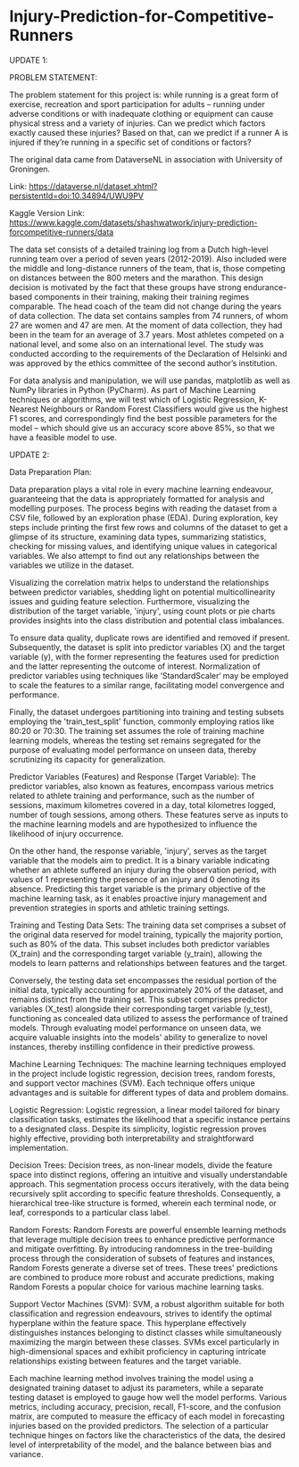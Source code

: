 # Injury-Prediction-for-Competitive-Runners

UPDATE 1:

PROBLEM STATEMENT:

The problem statement for this project is: while running is a great form of exercise, recreation and sport participation for adults – running under adverse conditions or with inadequate clothing or equipment can cause physical stress and a variety of injuries. Can we predict which factors exactly caused these injuries? Based on that, can we predict if a runner A is injured if they’re running in a specific set of conditions or factors? 

The original data came from DataverseNL in association with University of Groningen. 

Link: https://dataverse.nl/dataset.xhtml?persistentId=doi:10.34894/UWU9PV 

Kaggle Version Link: https://www.kaggle.com/datasets/shashwatwork/injury-prediction-forcompetitive-runners/data 

The data set consists of a detailed training log from a Dutch high-level running team over a period of seven years (2012-2019). Also included were the middle and long-distance runners of the team, that is, those competing on distances between the 800 meters and the marathon. This design decision is motivated by the fact that these groups have strong endurance-based components in their training, making their training regimes comparable. The head coach of the team did not change during the years of data collection. The data set contains samples from 74 runners, of whom 27 are women and 47 are men. At the moment of data collection, they had been in the team for an average of 3.7 years. Most athletes competed on a national level, and some also on an international level. The study was conducted according to the requirements of the Declaration of Helsinki and was approved by the ethics committee of the second author’s institution. 

For data analysis and manipulation, we will use pandas, matplotlib as well as NumPy libraries in Python (PyCharm). As part of Machine Learning techniques or algorithms, we will test which of Logistic Regression, K-Nearest Neighbours or Random Forest Classifiers would give us the highest F1 scores, and correspondingly find the best possible parameters for the model – which should give us an accuracy score above 85%, so that we have a feasible model to use. 

UPDATE 2:

Data Preparation Plan: 

Data preparation plays a vital role in every machine learning endeavour, guaranteeing that the data is appropriately formatted for analysis and modelling purposes. The process begins with reading the dataset from a CSV file, followed by an exploration phase (EDA). During exploration, key steps include printing the first few rows and columns of the dataset to get a glimpse of its structure, examining data types, summarizing statistics, checking for missing values, and identifying unique values in categorical variables. We also attempt to find out any relationships between the variables we utilize in the dataset. 

Visualizing the correlation matrix helps to understand the relationships between predictor variables, shedding light on potential multicollinearity issues and guiding feature selection. Furthermore, visualizing the distribution of the target variable, 'injury', using count plots or pie charts provides insights into the class distribution and potential class imbalances. 

To ensure data quality, duplicate rows are identified and removed if present. Subsequently, the dataset is split into predictor variables (X) and the target variable (y), with the former representing the features used for prediction and the latter representing the outcome of interest. Normalization of predictor variables using techniques like ‘StandardScaler‘ may be employed to scale the features to a similar range, facilitating model convergence and performance. 

Finally, the dataset undergoes partitioning into training and testing subsets employing the 'train_test_split' function, commonly employing ratios like 80:20 or 70:30. The training set assumes the role of training machine learning models, whereas the testing set remains segregated for the purpose of evaluating model performance on unseen data, thereby scrutinizing its capacity for generalization. 

Predictor Variables (Features) and Response (Target Variable): 
The predictor variables, also known as features, encompass various metrics related to athlete training and performance, such as the number of sessions, maximum kilometres covered in a day, total kilometres logged, number of tough sessions, among others. These features serve as inputs to the machine learning models and are hypothesized to influence the likelihood of injury occurrence. 

On the other hand, the response variable, 'injury', serves as the target variable that the models aim to predict. It is a binary variable indicating whether an athlete suffered an injury during the observation period, with values of 1 representing the presence of an injury and 0 denoting its absence. Predicting this target variable is the primary objective of the machine learning task, as it enables proactive injury management and prevention strategies in sports and athletic training settings. 

Training and Testing Data Sets: 
The training data set comprises a subset of the original data reserved for model training, typically the majority portion, such as 80% of the data. This subset includes both predictor variables (X_train) and the corresponding target variable (y_train), allowing the models to learn patterns and relationships between features and the target. 

Conversely, the testing data set encompasses the residual portion of the initial data, typically accounting for approximately 20% of the dataset, and remains distinct from the training set. This subset comprises predictor variables (X_test) alongside their corresponding target variable (y_test), functioning as concealed data utilized to assess the performance of trained models. Through evaluating model performance on unseen data, we acquire valuable insights into the models' ability to generalize to novel instances, thereby instilling confidence in their predictive prowess. 

Machine Learning Techniques: 
The machine learning techniques employed in the project include logistic regression, decision trees, random forests, and support vector machines (SVM). Each technique offers unique advantages and is suitable for different types of data and problem domains. 

Logistic Regression: Logistic regression, a linear model tailored for binary classification tasks, estimates the likelihood that a specific instance pertains to a designated class. Despite its simplicity, logistic regression proves highly effective, providing both interpretability and straightforward implementation.  

Decision Trees: Decision trees, as non-linear models, divide the feature space into distinct regions, offering an intuitive and visually understandable approach. This segmentation process occurs iteratively, with the data being recursively split according to specific feature thresholds. Consequently, a hierarchical tree-like structure is formed, wherein each terminal node, or leaf, corresponds to a particular class label. 

Random Forests: Random Forests are powerful ensemble learning methods that leverage multiple decision trees to enhance predictive performance and mitigate overfitting. By introducing randomness in the tree-building process through the consideration of subsets of features and instances, Random Forests generate a diverse set of trees. These trees' predictions are combined to produce more robust and accurate predictions, making Random Forests a popular choice for various machine learning tasks. 

Support Vector Machines (SVM): SVM, a robust algorithm suitable for both classification and regression endeavours, strives to identify the optimal hyperplane within the feature space. This hyperplane effectively distinguishes instances belonging to distinct classes while simultaneously maximizing the margin between these classes. SVMs excel particularly in high-dimensional spaces and exhibit proficiency in capturing intricate relationships existing between features and the target variable. 

Each machine learning method involves training the model using a designated training dataset to adjust its parameters, while a separate testing dataset is employed to gauge how well the model performs. Various metrics, including accuracy, precision, recall, F1-score, and the confusion matrix, are computed to measure the efficacy of each model in forecasting injuries based on the provided predictors. The selection of a particular technique hinges on factors like the characteristics of the data, the desired level of interpretability of the model, and the balance between bias and variance.
